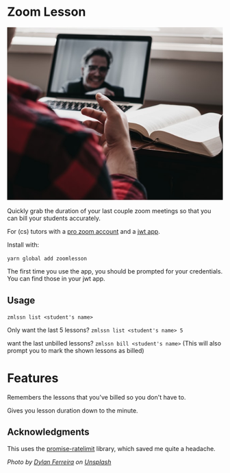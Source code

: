 # Zoom Lesson

![](hero.jpg)

Quickly grab the duration of your last couple zoom meetings so that you can bill your students accurately.

For (cs) tutors with a [pro zoom account](https://zoom.us/billing/plan?code=yearly_c50) and a [jwt app](https://marketplace.zoom.us/docs/guides/build/jwt-app).

Install with:

`yarn global add zoomlesson`

The first time you use the app, you should be prompted for your credentials. You can find those in your jwt app.

## Usage

`zmlssn list <student's name>`

Only want the last 5 lessons?
`zmlssn list <student's name> 5`

want the last unbilled lessons?
`zmlssn bill <student's name>`
(This will also prompt you to mark the shown lessons as billed)

# Features

Remembers the lessons that you've billed so you don't have to.

Gives you lesson duration down to the minute.

## Acknowledgments

This uses the [promise-ratelimit](https://www.npmjs.com/package/promise-ratelimit) library, which saved me quite a headache.

_Photo by <a href="https://unsplash.com/@dylanferreira?utm_source=unsplash&utm_medium=referral&utm_content=creditCopyText">Dylan Ferreira</a> on <a href="https://unsplash.com/s/photos/zoom?utm_source=unsplash&utm_medium=referral&utm_content=creditCopyText">Unsplash</a>_
